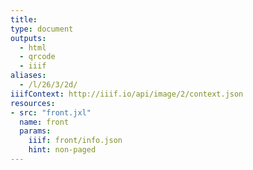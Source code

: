 ```yaml
---
title:
type: document
outputs:
  - html
  - qrcode
  - iiif
aliases:
  - /l/26/3/2d/
iiifContext: http://iiif.io/api/image/2/context.json
resources:
- src: "front.jxl"
  name: front
  params:
    iiif: front/info.json
    hint: non-paged
---
```

